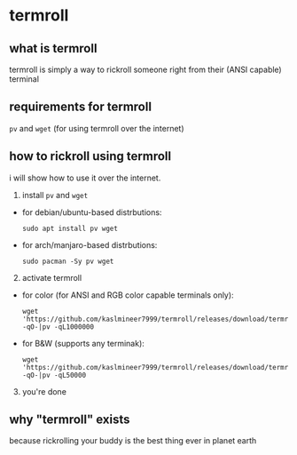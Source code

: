 # termroll
## what is termroll
termroll is simply a way to rickroll someone right from their (ANSI capable) terminal
## requirements for termroll
`pv` and `wget` (for using termroll over the internet)
## how to rickroll using termroll
i will show how to use it over the internet.

1. install `pv` and `wget`
  - for debian/ubuntu-based distrbutions:
    ```
    sudo apt install pv wget
    ```
  - for arch/manjaro-based distrbutions:
    ```
    sudo pacman -Sy pv wget
    ```
2. activate termroll
  - for color (for ANSI and RGB color capable terminals only):
    ```
    wget 'https://github.com/kaslmineer7999/termroll/releases/download/termroll.files/rrc.txt' -qO-|pv -qL1000000
    ```
  - for B&W (supports any terminak):
    ```
    wget 'https://github.com/kaslmineer7999/termroll/releases/download/termroll.files/rr.txt' -qO-|pv -qL50000
    ```
3. you're done

## why "termroll" exists
because rickrolling your buddy is the best thing ever in planet earth
    
